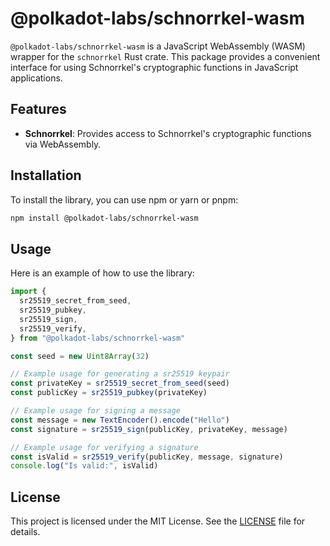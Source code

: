 # @polkadot-labs/schnorrkel-wasm

`@polkadot-labs/schnorrkel-wasm` is a JavaScript WebAssembly (WASM) wrapper for the `schnorrkel` Rust crate. This package provides a convenient interface for using Schnorrkel's cryptographic functions in JavaScript applications.

## Features

- **Schnorrkel**: Provides access to Schnorrkel's cryptographic functions via WebAssembly.

## Installation

To install the library, you can use npm or yarn or pnpm:

```sh
npm install @polkadot-labs/schnorrkel-wasm
```

## Usage

Here is an example of how to use the library:

```ts
import {
  sr25519_secret_from_seed,
  sr25519_pubkey,
  sr25519_sign,
  sr25519_verify,
} from "@polkadot-labs/schnorrkel-wasm"

const seed = new Uint8Array(32)

// Example usage for generating a sr25519 keypair
const privateKey = sr25519_secret_from_seed(seed)
const publicKey = sr25519_pubkey(privateKey)

// Example usage for signing a message
const message = new TextEncoder().encode("Hello")
const signature = sr25519_sign(publicKey, privateKey, message)

// Example usage for verifying a signature
const isValid = sr25519_verify(publicKey, message, signature)
console.log("Is valid:", isValid)
```

## License

This project is licensed under the MIT License. See the [LICENSE](../../LICENSE) file for details.
